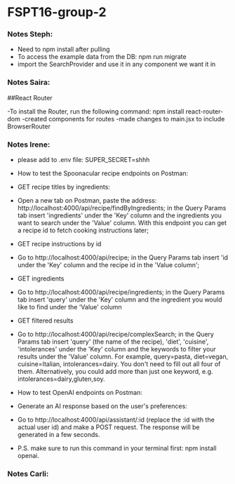 # FSPT16-group-2

### Notes Steph:

- Need to npm install after pulling
- To access the example data from the DB: npm run migrate
- import the SearchProvider and use it in any component we want it in

### Notes Saira:

##React Router

-To install the Router, run the following command: npm install react-router-dom
-created components for routes
-made changes to main.jsx to include BrowserRouter

### Notes Irene:

- please add to .env file: SUPER_SECRET=shhh

- How to test the Spoonacular recipe endpoints on Postman:
- GET recipe titles by ingredients:
- Open a new tab on Postman, paste the address: http://localhost:4000/api/recipe/findByIngredients; in the Query Params tab insert 'ingredients' under the 'Key' column and the ingredients you want to search under the 'Value' column. With this endpoint you can get a recipe id to fetch cooking instructions later;

- GET recipe instructions by id
- Go to http://localhost:4000/api/recipe; in the Query Params tab insert 'id under the 'Key' column and the recipe id in the 'Value column';

- GET ingredients
- Go to http://localhost:4000/api/recipe/ingredients; in the Query Params tab insert 'query' under the 'Key' column and the ingredient you would like to find under the 'Value' column

- GET filtered results
- Go to http://localhost:4000/api/recipe/complexSearch; in the Query Params tab insert 'query' (the name of the recipe), 'diet', 'cuisine', 'intolerances' under the 'Key' column and the keywords to filter your results under the 'Value' column. For example, query=pasta, diet=vegan, cuisine=Italian, intolerances=dairy. You don't need to fill out all four of them. Alternatively, you could add more than just one keyword, e.g. intolerances=dairy,gluten,soy.

- How to test OpenAI endpoints on Postman:
- Generate an AI response based on the user's preferences:
- Go to http://localhost:4000/api/assistant/:id (replace the :id with the actual user id) and make a POST request. The response will be generated in a few seconds.
- P.S. make sure to run this command in your terminal first: npm install openai.

### Notes Carli:
